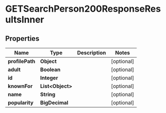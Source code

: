 

# GETSearchPerson200ResponseResultsInner


## Properties

| Name | Type | Description | Notes |
|------------ | ------------- | ------------- | -------------|
|**profilePath** | **Object** |  |  [optional] |
|**adult** | **Boolean** |  |  [optional] |
|**id** | **Integer** |  |  [optional] |
|**knownFor** | **List&lt;Object&gt;** |  |  [optional] |
|**name** | **String** |  |  [optional] |
|**popularity** | **BigDecimal** |  |  [optional] |



